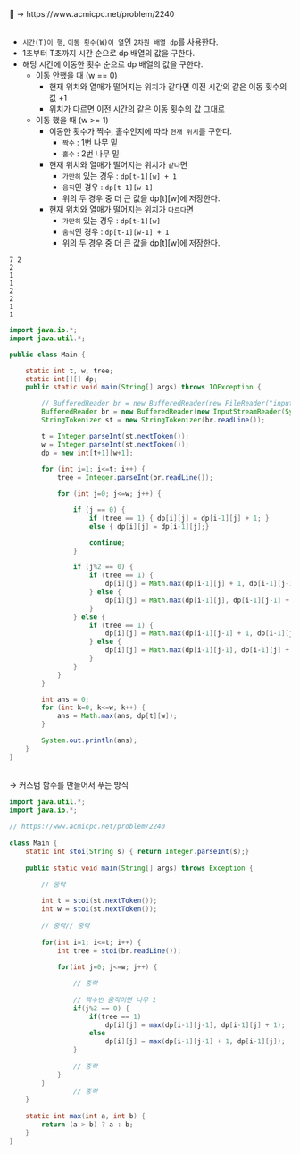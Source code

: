 <aside>
📌 → https://www.acmicpc.net/problem/2240 <br/><br/>

- `시간(T)이 행`, `이동 횟수(W)이 열`인 `2차원 배열 dp`를 사용한다.
- 1초부터 T초까지 시간 순으로 dp 배열의 값을 구한다.
- 해당 시간에 이동한 횟수 순으로 dp 배열의 값을 구한다.
    - 이동 안했을 때 (w == 0)
        - 현재 위치와 열매가 떨어지는 위치가 같다면 이전 시간의 같은 이동 횟수의 값 +1
        - 위치가 다르면 이전 시간의 같은 이동 횟수의 값 그대로
    - 이동 했을 때 (w >= 1)
        - 이동한 횟수가 짝수, 홀수인지에 따라 `현재 위치`를 구한다.
            - `짝수` : 1번 나무 밑
            - `홀수` : 2번 나무 밑
        - 현재 위치와 열매가 떨어지는 위치가 `같다`면
            - `가만히` 있는 경우 : `dp[t-1][w] + 1`
            - `움직`인 경우 : `dp[t-1][w-1]`
            - 위의 두 경우 중 더 큰 값을 dp[t][w]에 저장한다.
        - 현재 위치와 열매가 떨어지는 위치가 `다르다`면
            - `가만히` 있는 경우 : `dp[t-1][w]`
            - `움직`인 경우 : `dp[t-1][w-1] + 1`
            - 위의 두 경우 중 더 큰 값을 dp[t][w]에 저장한다.
            

```
7 2
2
1
1
2
2
1
1
```

```java
import java.io.*;
import java.util.*;

public class Main {

    static int t, w, tree;
    static int[][] dp;
    public static void main(String[] args) throws IOException {

        // BufferedReader br = new BufferedReader(new FileReader("input.txt")); 
        BufferedReader br = new BufferedReader(new InputStreamReader(System.in));
        StringTokenizer st = new StringTokenizer(br.readLine());

        t = Integer.parseInt(st.nextToken());
        w = Integer.parseInt(st.nextToken());
        dp = new int[t+1][w+1];
        
        for (int i=1; i<=t; i++) {
            tree = Integer.parseInt(br.readLine());

            for (int j=0; j<=w; j++) {

                if (j == 0) {
                    if (tree == 1) { dp[i][j] = dp[i-1][j] + 1; } 
                    else { dp[i][j] = dp[i-1][j];}

                    continue;
                }

                if (j%2 == 0) {
                    if (tree == 1) {
                        dp[i][j] = Math.max(dp[i-1][j] + 1, dp[i-1][j-1]); // 현재 위치와 열매가 떨어지는 위치가 같다면 +1, 움직였다면 다른 나무이니 +0
                    } else {
                        dp[i][j] = Math.max(dp[i-1][j], dp[i-1][j-1] + 1); // 움직여야 +1
                    }
                } else {
                    if (tree == 1) {
                        dp[i][j] = Math.max(dp[i-1][j-1] + 1, dp[i-1][j]); // 움직여야 +1
                    } else {
                        dp[i][j] = Math.max(dp[i-1][j-1], dp[i-1][j] + 1); // 가만히 있어야 +1
                    }
                }
            }
        }

        int ans = 0;
        for (int k=0; k<=w; k++) {
            ans = Math.max(ans, dp[t][w]);
        }

        System.out.println(ans);
    }
}
```
<br/>
→ 커스텀 함수를 만들어서 푸는 방식

```java
import java.util.*;
import java.io.*;
 
// https://www.acmicpc.net/problem/2240
 
class Main {
    static int stoi(String s) { return Integer.parseInt(s);}
 
    public static void main(String[] args) throws Exception {

        // 중략
 
        int t = stoi(st.nextToken());
        int w = stoi(st.nextToken());
 
        // 중략// 중략
 
        for(int i=1; i<=t; i++) {
            int tree = stoi(br.readLine());
 
            for(int j=0; j<=w; j++) {

                // 중략
 
                // 짝수번 움직이면 나무 1
                if(j%2 == 0) {
                    if(tree == 1) 
                        dp[i][j] = max(dp[i-1][j-1], dp[i-1][j] + 1);
                    else 
                        dp[i][j] = max(dp[i-1][j-1] + 1, dp[i-1][j]);
                }
                
                // 중략
            }
        }
				// 중략
    }
 
    static int max(int a, int b) {
        return (a > b) ? a : b;
    }
}
```

</aside>
